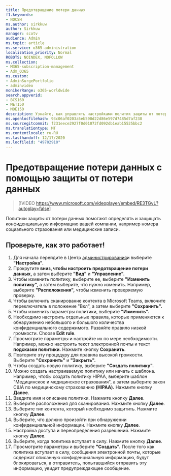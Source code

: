 ```yaml
---
title: Предотвращение потери данных
f1.keywords:
- NOCSH
ms.author: sirkkuw
author: Sirkkuw
manager: scotv
audience: Admin
ms.topic: article
ms.service: o365-administration
localization_priority: Normal
ROBOTS: NOINDEX, NOFOLLOW
ms.collection:
- M365-subscription-management
- Adm_O365
ms.custom:
- AdminSurgePortfolio
- adminvideo
monikerRange: o365-worldwide
search.appverid:
- BCS160
- MET150
- MOE150
description: Узнайте, как управлять настройками политик защиты от потери данных.
ms.openlocfilehash: 93c06af0203a5eb590d22d86e597d7485d7af238
ms.sourcegitcommit: f231eece2927f0d01072fd092db1eab15525bbc2
ms.translationtype: MT
ms.contentlocale: ru-RU
ms.lasthandoff: 12/17/2020
ms.locfileid: "49702910"
---
```

# <a name="prevent-data-loss-with-dlp"></a>Предотвращение потери данных с помощью защиты от потери данных

> [!VIDEO https://www.microsoft.com/videoplayer/embed/RE3TGvL?autoplay=false]

Политики защиты от потери данных помогают определять и защищать конфиденциальную информацию вашей компании, например номера социального страхования или медицинские записи. 

## <a name="try-it"></a>Проверьте, как это работает!

1. Для начала перейдите в Центр [администрирования](https://admin.microsoft.com)и выберите **"Настройка".**
1. Прокрутите **вниз, чтобы настроить предотвращение потери данных,** а затем выберите **"Вид"** и **"Управление".**
1. Чтобы изменить политику, выберите ее, выберите **"Изменить политику",** а затем выберите, что нужно изменить. Например, выберите **"Расположения",** чтобы изменить проверяемую проверку.
1. Чтобы включить сканирование контента в Microsoft Teams, включите переключатель в положение "Вкл", а затем выберите **"Сохранить".** 
1. Чтобы изменить параметры политики, выберите **"Изменить".**
1. Необходимо настроить отдельные правила, которые применяются к обнаружению небольшого и большого количества конфиденциального содержимого. Развяйте правило низкой громкости. Choose **Edit rule**.
1. Просмотрите параметры и настройте их по мере необходимости. Например, можно настроить  текст электронной почты и текст **подсказки политики.** Нажмите кнопку **Сохранить**.
1. Повторите эту процедуру для правила высокой громкости. Выберите **"Сохранить"** и **"Закрыть".**
1. Чтобы создать новую политику, выберите **"Создать политику".**
1. Можно создать настраиваемую политику или начать с шаблона. Например, чтобы создать политику HIPAA,  выберите шаблон "Медицинское и медицинское страхования", а затем выберите закон США по медицинскому страхованию **(HIPAA).** Нажмите кнопку **Далее**.
1. Введите имя и описание политики. Нажмите кнопку **Далее**.
1. Выберите расположения для сканирования. Нажмите кнопку **Далее**.
1. Выберите тип контента, который необходимо защитить. Нажмите кнопку **Далее**.
1. Выберите, что должно произойти при обнаружении конфиденциальной информации. Нажмите кнопку **Далее**.
1. Настройка доступа и переопределения разрешений. Нажмите кнопку **Далее**.
1. Выберите, когда политика вступает в силу. Нажмите кнопку **Далее**.
1. Просмотрите параметры и выберите **"Создать".** После того как политика вступает в силу, сообщения электронной почты, которые содержат описанную конфиденциальную информацию, будут блокироваться, а отправитель, попытавшийся отправить эту информацию, увидит предупреждающее сообщение.